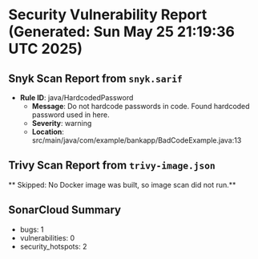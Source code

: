 # Security Vulnerability Report (Generated: Sun May 25 21:19:36 UTC 2025)


## Snyk Scan Report from `snyk.sarif`
- **Rule ID**: java/HardcodedPassword  
  - **Message**: Do not hardcode passwords in code. Found hardcoded password used in here.  
  - **Severity**: warning  
  - **Location**: src/main/java/com/example/bankapp/BadCodeExample.java:13  


## Trivy Scan Report from `trivy-image.json`
** Skipped: No Docker image was built, so image scan did not run.**

## SonarCloud Summary
* bugs: 1
* vulnerabilities: 0
* security_hotspots: 2
